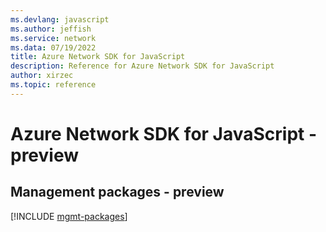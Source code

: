 ```yaml
---
ms.devlang: javascript
ms.author: jeffish
ms.service: network
ms.data: 07/19/2022
title: Azure Network SDK for JavaScript
description: Reference for Azure Network SDK for JavaScript
author: xirzec
ms.topic: reference
---
```

# Azure Network SDK for JavaScript - preview

## Management packages - preview
[!INCLUDE [mgmt-packages](network-mgmt-index.md)]
